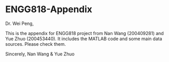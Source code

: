 # ENGG818-Appendix
Dr. Wei Peng,

This is the appendix for ENGG818 project from Nan Wang (200409281) and Yue Zhuo (200453440). 
It includes the MATLAB code and some main data sources.
Please check them.

Sincerely,
Nan Wang & Yue Zhuo
